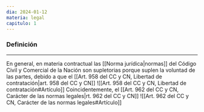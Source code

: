 ```yaml
---
dia: 2024-01-12
materia: legal
capitulo: 1
---
```

### Definición
---
En general, en materia contractual las [[Norma jurídica|normas]] del Código Civil y Comercial de la Nación son supletorias porque suplen la voluntad de las partes, debido a que el [[Art. 958 del CC y CN, Libertad de contratación|art. 958 del CC y CN]]
![[Art. 958 del CC y CN, Libertad de contratación#Artículo]]
Coincidentemente, el [[Art. 962 del CC y CN, Carácter de las normas legales|rt. 962 del CC y CN]]
![[Art. 962 del CC y CN, Carácter de las normas legales#Artículo]]